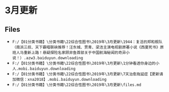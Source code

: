 # 3月更新

## Files

- `F:/【01分类书籍】\分类书籍\22综合性图书\2019年\3月更新\1944：复活的郑和舰队（南派三叔、天下霸唱联袂推荐！汪东城、贾青、梁洁主演电视剧原著小说《西夏死书》原班人马重新上路！悬疑探险名家顾非鱼首部关于中国航海秘闻的奇异小说！）.azw3.baiduyun.downloading`
- `F:/【01分类书籍】\分类书籍\22综合性图书\2019年\3月更新\1分钟看透你身边的小人.mobi.baiduyun.downloading`
- `F:/【01分类书籍】\分类书籍\22综合性图书\2019年\3月更新\7天治愈拖延症【更新请加微信：xna2018】.mobi.baiduyun.downloading`
- `F:/【01分类书籍】\分类书籍\22综合性图书\2019年\3月更新\files.md`

